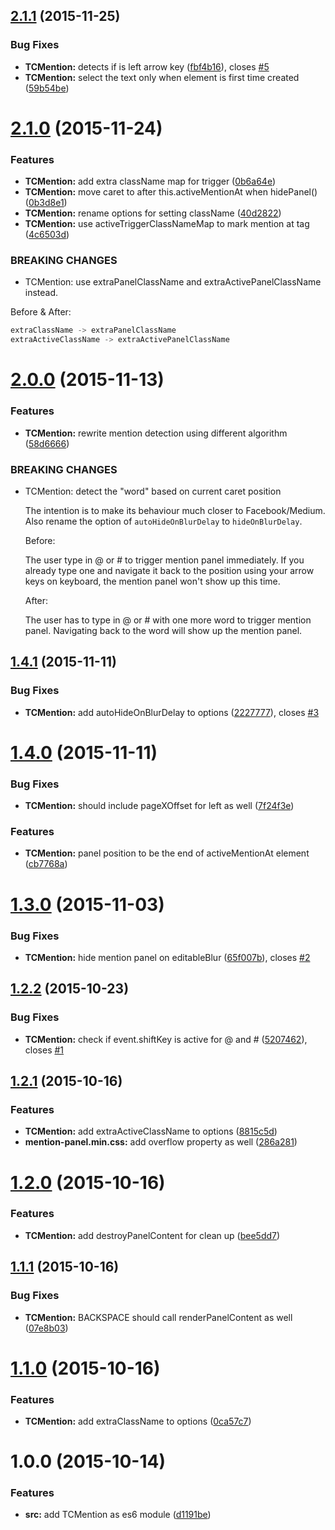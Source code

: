 <a name="2.1.1"></a>
## [2.1.1](https://github.com/tomchentw/medium-editor-tc-mention/compare/v2.1.0...v2.1.1) (2015-11-25)


### Bug Fixes

* **TCMention:** detects if is left arrow key ([fbf4b16](https://github.com/tomchentw/medium-editor-tc-mention/commit/fbf4b16)), closes [#5](https://github.com/tomchentw/medium-editor-tc-mention/issues/5)
* **TCMention:** select the text only when element is first time created ([59b54be](https://github.com/tomchentw/medium-editor-tc-mention/commit/59b54be))



<a name="2.1.0"></a>
# [2.1.0](https://github.com/tomchentw/medium-editor-tc-mention/compare/v2.0.0...v2.1.0) (2015-11-24)


### Features

* **TCMention:** add extra className map for trigger ([0b6a64e](https://github.com/tomchentw/medium-editor-tc-mention/commit/0b6a64e))
* **TCMention:** move caret to after this.activeMentionAt when hidePanel() ([0b3d8e1](https://github.com/tomchentw/medium-editor-tc-mention/commit/0b3d8e1))
* **TCMention:** rename options for setting className ([40d2822](https://github.com/tomchentw/medium-editor-tc-mention/commit/40d2822))
* **TCMention:** use activeTriggerClassNameMap to mark mention at tag ([4c6503d](https://github.com/tomchentw/medium-editor-tc-mention/commit/4c6503d))


### BREAKING CHANGES

* TCMention: use extraPanelClassName and extraActivePanelClassName instead.

Before & After:

```js
extraClassName -> extraPanelClassName
extraActiveClassName -> extraActivePanelClassName
```



<a name="2.0.0"></a>
# [2.0.0](https://github.com/tomchentw/medium-editor-tc-mention/compare/v1.4.1...v2.0.0) (2015-11-13)


### Features

* **TCMention:** rewrite mention detection using different algorithm ([58d6666](https://github.com/tomchentw/medium-editor-tc-mention/commit/58d6666))


### BREAKING CHANGES

* TCMention: detect the "word" based on current caret position

    The intention is to make its behaviour much closer to Facebook/Medium. Also rename the option of `autoHideOnBlurDelay` to `hideOnBlurDelay`.

    Before:

    The user type in @ or # to trigger mention panel immediately. If you already type one and navigate it back to the position using your arrow keys on keyboard, the mention panel won't show up this time.

    After:

    The user has to type in @ or # with one more word to trigger mention panel. Navigating back to the word will show up the mention panel.



<a name="1.4.1"></a>
## [1.4.1](https://github.com/tomchentw/medium-editor-tc-mention/compare/v1.4.0...v1.4.1) (2015-11-11)


### Bug Fixes

* **TCMention:** add autoHideOnBlurDelay to options ([2227777](https://github.com/tomchentw/medium-editor-tc-mention/commit/2227777)), closes [#3](https://github.com/tomchentw/medium-editor-tc-mention/issues/3)



<a name="1.4.0"></a>
# [1.4.0](https://github.com/tomchentw/medium-editor-tc-mention/compare/v1.3.0...v1.4.0) (2015-11-11)


### Bug Fixes

* **TCMention:** should include pageXOffset for left as well ([7f24f3e](https://github.com/tomchentw/medium-editor-tc-mention/commit/7f24f3e))

### Features

* **TCMention:** panel position to be the end of activeMentionAt element ([cb7768a](https://github.com/tomchentw/medium-editor-tc-mention/commit/cb7768a))



<a name="1.3.0"></a>
# [1.3.0](https://github.com/tomchentw/medium-editor-tc-mention/compare/v1.2.2...v1.3.0) (2015-11-03)


### Bug Fixes

* **TCMention:** hide mention panel on editableBlur ([65f007b](https://github.com/tomchentw/medium-editor-tc-mention/commit/65f007b)), closes [#2](https://github.com/tomchentw/medium-editor-tc-mention/issues/2)



<a name="1.2.2"></a>
## [1.2.2](https://github.com/tomchentw/medium-editor-tc-mention/compare/v1.2.1...v1.2.2) (2015-10-23)


### Bug Fixes

* **TCMention:** check if event.shiftKey is active for @ and # ([5207462](https://github.com/tomchentw/medium-editor-tc-mention/commit/5207462)), closes [#1](https://github.com/tomchentw/medium-editor-tc-mention/issues/1)



<a name="1.2.1"></a>
## [1.2.1](https://github.com/tomchentw/medium-editor-tc-mention/compare/v1.2.0...v1.2.1) (2015-10-16)


### Features

* **TCMention:** add extraActiveClassName to options ([8815c5d](https://github.com/tomchentw/medium-editor-tc-mention/commit/8815c5d))
* **mention-panel.min.css:** add overflow property as well ([286a281](https://github.com/tomchentw/medium-editor-tc-mention/commit/286a281))



<a name="1.2.0"></a>
# [1.2.0](https://github.com/tomchentw/medium-editor-tc-mention/compare/v1.1.1...v1.2.0) (2015-10-16)


### Features

* **TCMention:** add destroyPanelContent for clean up ([bee5dd7](https://github.com/tomchentw/medium-editor-tc-mention/commit/bee5dd7))



<a name="1.1.1"></a>
## [1.1.1](https://github.com/tomchentw/medium-editor-tc-mention/compare/v1.1.0...v1.1.1) (2015-10-16)


### Bug Fixes

* **TCMention:** BACKSPACE should call renderPanelContent as well ([07e8b03](https://github.com/tomchentw/medium-editor-tc-mention/commit/07e8b03))



<a name="1.1.0"></a>
# [1.1.0](https://github.com/tomchentw/medium-editor-tc-mention/compare/v1.0.0...v1.1.0) (2015-10-16)


### Features

* **TCMention:** add extraClassName to options ([0ca57c7](https://github.com/tomchentw/medium-editor-tc-mention/commit/0ca57c7))



<a name="1.0.0"></a>
# 1.0.0 (2015-10-14)


### Features

* **src:** add TCMention as es6 module ([d1191be](https://github.com/tomchentw/medium-editor-tc-mention/commit/d1191be))



